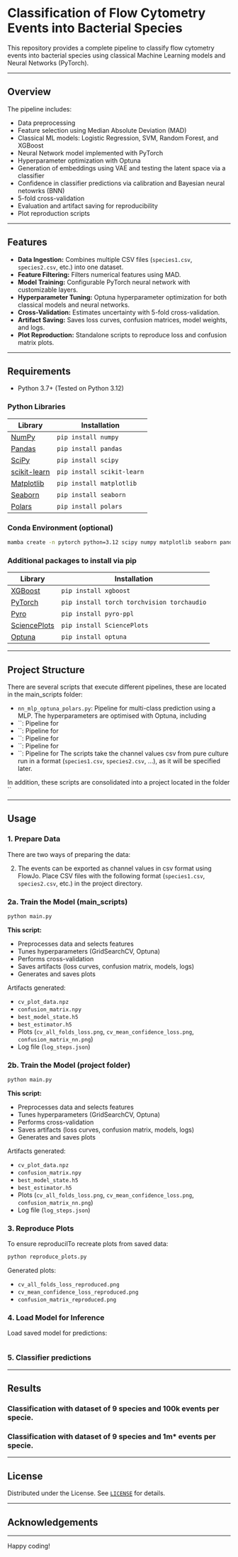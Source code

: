 # Classification of Flow Cytometry Events into Bacterial Species

This repository provides a complete pipeline to classify flow cytometry events into bacterial species using classical Machine Learning models and Neural Networks (PyTorch).

---

## Overview

The pipeline includes:
- Data preprocessing
- Feature selection using Median Absolute Deviation (MAD)
- Classical ML models: Logistic Regression, SVM, Random Forest, and XGBoost
- Neural Network model implemented with PyTorch
- Hyperparameter optimization with Optuna
- Generation of embeddings using VAE and testing the latent space via a classifier
- Confidence in classifier predictions via calibration and Bayesian neural netowrks (BNN)
- 5-fold cross-validation
- Evaluation and artifact saving for reproducibility
- Plot reproduction scripts

---

## Features

- **Data Ingestion:** Combines multiple CSV files (`species1.csv`, `species2.csv`, etc.) into one dataset.
- **Feature Filtering:** Filters numerical features using MAD.
- **Model Training:** Configurable PyTorch neural network with customizable layers.
- **Hyperparameter Tuning:** Optuna hyperparameter optimization for both classical models and neural networks.
- **Cross-Validation:** Estimates uncertainty with 5-fold cross-validation.
- **Artifact Saving:** Saves loss curves, confusion matrices, model weights, and logs.
- **Plot Reproduction:** Standalone scripts to reproduce loss and confusion matrix plots.
  
---

## Requirements

- Python 3.7+ (Tested on Python 3.12)

### Python Libraries

| Library                                              | Installation                                |
|------------------------------------------------------|---------------------------------------------|
| [NumPy](https://numpy.org/)                          | `pip install numpy`                         |
| [Pandas](https://pandas.pydata.org/)                 | `pip install pandas`                        |
| [SciPy](https://www.scipy.org/)                      | `pip install scipy`                         |
| [scikit-learn](https://scikit-learn.org/)            | `pip install scikit-learn`                  |
| [Matplotlib](https://matplotlib.org/)                | `pip install matplotlib`                    |
| [Seaborn](https://seaborn.pydata.org/)               | `pip install seaborn`                       |
| [Polars](https://www.pola.rs/)                       | `pip install polars`                        |

### Conda Environment (optional)

```bash
mamba create -n pytorch python=3.12 scipy numpy matplotlib seaborn pandas polars scikit-learn
```
### Additional packages to install via pip

| Library                                              | Installation                                |
|------------------------------------------------------|---------------------------------------------|
| [XGBoost](https://xgboost.readthedocs.io/)           | `pip install xgboost`                       |
| [PyTorch](https://pytorch.org/)                      | `pip install torch torchvision torchaudio`  |
| [Pyro](https://pyro.ai/)                             | `pip install pyro-ppl`                      |
| [SciencePlots](https://github.com/garrettj403/SciencePlots) | `pip install SciencePlots`                  |
| [Optuna]()                                           | `pip install optuna`                        |

---

## Project Structure

There are several scripts that execute different pipelines, these are located in the main_scripts folder:

- `nn_mlp_optuna_polars.py`: Pipeline for multi-class prediction using a MLP. The hyperparameters are optimised with Optuna, including 
- ``: Pipeline for
- ``: Pipeline for
- ``: Pipeline for
- ``: Pipeline for
- ``: Pipeline for
The scripts take the channel values csv from pure culture run in a format (`species1.csv`, `species2.csv`, ...), as it will be specified later.

In addition, these scripts are consolidated into a project located in the folder ``

---

## Usage

### 1. Prepare Data
There are two ways of preparing the data:

2) The events can be exported as channel values in csv format using FlowJo. Place CSV files with the following format (`species1.csv`, `species2.csv`, etc.) in the project directory.

### 2a. Train the Model (main_scripts)
```bash
python main.py
```

**This script:**
- Preprocesses data and selects features
- Tunes hyperparameters (GridSearchCV, Optuna)
- Performs cross-validation
- Saves artifacts (loss curves, confusion matrix, models, logs)
- Generates and saves plots

Artifacts generated:
- `cv_plot_data.npz`
- `confusion_matrix.npy`
- `best_model_state.h5`
- `best_estimator.h5`
- Plots (`cv_all_folds_loss.png`, `cv_mean_confidence_loss.png`, `confusion_matrix_nn.png`)
- Log file (`log_steps.json`)

### 2b. Train the Model (project folder)

```bash
python main.py
```

**This script:**
- Preprocesses data and selects features
- Tunes hyperparameters (GridSearchCV, Optuna)
- Performs cross-validation
- Saves artifacts (loss curves, confusion matrix, models, logs)
- Generates and saves plots

Artifacts generated:
- `cv_plot_data.npz`
- `confusion_matrix.npy`
- `best_model_state.h5`
- `best_estimator.h5`
- Plots (`cv_all_folds_loss.png`, `cv_mean_confidence_loss.png`, `confusion_matrix_nn.png`)
- Log file (`log_steps.json`)

### 3. Reproduce Plots
To ensure reproducilTo recreate plots from saved data:

```bash
python reproduce_plots.py
```

Generated plots:
- `cv_all_folds_loss_reproduced.png`
- `cv_mean_confidence_loss_reproduced.png`
- `confusion_matrix_reproduced.png`

### 4. Load Model for Inference

Load saved model for predictions:

```python

```

### 5. Classifier predictions

---

## Results

### Classification with dataset of 9 species and 100k events per specie.



### Classification with dataset of 9 species and 1m* events per specie.

---
## License

Distributed under the  License. See [`LICENSE`](LICENSE) for details.

---

## Acknowledgements


---

Happy coding!

